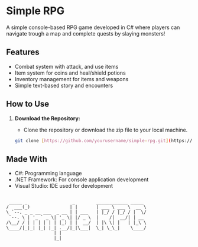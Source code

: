 # Simple RPG

A simple console-based RPG game developed in C# where players can navigate trough a map and complete quests by slaying monsters!

## Features
- Combat system with attack, and use items
- Item system for coins and heal/shield potions
- Inventory management for items and weapons
- Simple text-based story and encounters

## How to Use

1. **Download the Repository:**
   - Clone the repository or download the zip file to your local machine.

   ```bash
   git clone [https://github.com/yourusername/simple-rpg.git](https://github.com/PeterZoet/Group2_Project_Alpha.git)

## Made With
   - C#: Programming language
   - .NET Framework: For console application development
   - Visual Studio: IDE used for development

```

 _____ _                 _        ____________ _____ 
/  ___(_)               | |       | ___ \ ___ \  __ \
\ `--. _ _ __ ___  _ __ | | ___   | |_/ / |_/ / |  \/
 `--. \ | '_ ` _ \| '_ \| |/ _ \  |    /|  __/| | __ 
/\__/ / | | | | | | |_) | |  __/  | |\ \| |   | |_\ \
\____/|_|_| |_| |_| .__/|_|\___|  \_| \_\_|    \____/
                  | |                                
                  |_|                                
                                                                                      
```
